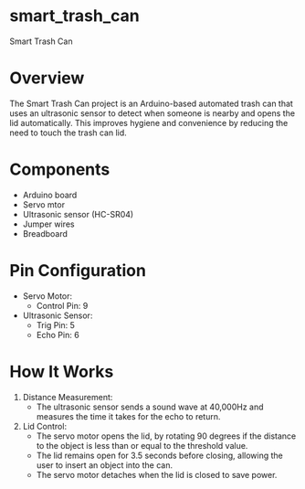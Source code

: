 # smart_trash_can
Smart Trash Can 

# Overview
The Smart Trash Can project is an Arduino-based automated trash can that uses an ultrasonic sensor to detect when someone is nearby and opens the lid automatically. This improves hygiene and convenience by reducing the need to touch the trash can lid.

# Components
- Arduino board
- Servo mtor
- Ultrasonic sensor (HC-SR04)
- Jumper wires
- Breadboard

# Pin Configuration
- Servo Motor:
  - Control Pin: 9
- Ultrasonic Sensor:
  - Trig Pin: 5
  - Echo Pin: 6

 # How It Works
 1. Distance Measurement:
    - The ultrasonic sensor sends a sound wave at 40,000Hz and measures the time it takes for the echo to return.
 2. Lid Control:
    - The servo motor opens the lid, by rotating 90 degrees if the distance to the object is less than or equal to the threshold value.
    - The lid remains open for 3.5 seconds before closing, allowing the user to insert an object into the can.
    - The servo motor detaches when the lid is closed to save power.
